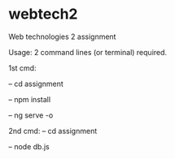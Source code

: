 # webtech2
Web technologies 2 assignment

Usage: 2 command lines (or terminal) required.

1st cmd:

– cd assignment

– npm install

– ng serve -o

2nd cmd:
– cd assignment

– node db.js
